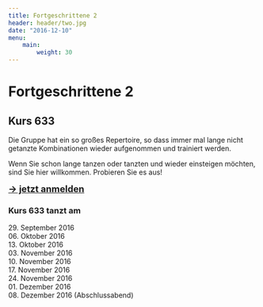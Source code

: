 ```yaml
---
title: Fortgeschrittene 2
header: header/two.jpg
date: "2016-12-10"
menu: 
    main:
        weight: 30
---
```


# Fortgeschrittene 2
## Kurs 633

Die Gruppe hat ein so großes Repertoire, so dass immer mal lange nicht getanzte Kombinationen wieder aufgenommen und trainiert werden.

Wenn Sie schon lange tanzen oder tanzten und wieder einsteigen möchten, sind Sie hier willkommen.
Probieren Sie es aus!

<span style="font-size: 1.3em;">**[-> jetzt anmelden](kontakt)**</span>

### Kurs 633 tanzt am

29\. September 2016  
06\. Oktober 2016  
13\. Oktober 2016  
03\. November 2016  
10\. November 2016  
17\. November 2016  
24\. November 2016  
01\. Dezember 2016  
08\. Dezember 2016 (Abschlussabend)  
